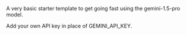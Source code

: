 A very basic starter template to get going fast using the gemini-1.5-pro model.

Add your own API key in place of GEMINI_API_KEY.
